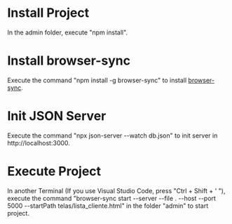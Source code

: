 # Install Project
In the admin folder, execute "npm install".

# Install browser-sync
Execute the command "npm install -g browser-sync" to install [browser-sync](https://browsersync.io/).

# Init JSON Server
Execute the command "npx json-server --watch db.json" to init server in http://localhost:3000.

# Execute Project
In another Terminal (If you use Visual Studio Code, press "Ctrl + Shift + ' "), execute the command "browser-sync start --server --file . --host --port 5000 --startPath telas/lista_cliente.html" in the folder "admin" to start project. 

